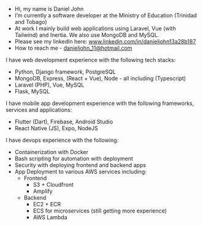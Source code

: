 - Hi, my name is Daniel John
- I’m currently a software developer at the Ministry of Education (Trinidad and Tobago) 
- At work I mainly build web applications using Laravel, Vue (with Tailwind) and Inertia. We also use MongoDB and MySQL.
- Please see my linkedIn here: www.linkedin.com/in/danieljohn13a28b187
- How to reach me - danieljohn_11@hotmail.com

I have web development experience with the following tech stacks:
- Python, Django framework, PostgreSQL
- MongoDB, Express, (React + Vue), Node - all including (Typescript)
- Laravel (PHP), Vue, MySQL
- Flask, MySQL

I have mobile app development experience with the following frameworks, services and applications:
- Flutter (Dart), Firebase, Android Studio
- React Native (JS), Expo, NodeJS

I have devops experience with the following:
- Containerization with Docker
- Bash scripting for automation with deployment
- Security with deploying frontend and backend apps
- App Deployment to various AWS services including:
  - Frontend
    - S3 + Cloudfront
    - Amplify
  - Backend
    - EC2 + ECR
    - ECS for microservices (still getting more experience)
    - AWS Lambda
  

<!---
ecngjohn10011/ecngjohn10011 is a ✨ special ✨ repository because its `README.md` (this file) appears on your GitHub profile.
You can click the Preview link to take a look at your changes.
--->
